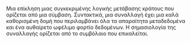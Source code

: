 Μια επίκληση μιας συγκεκριμένης λογικής μετάβασης κράτους που ορίζεται από μια σύμβαση. Συντακτικά, μια συναλλαγή έχει μια καλά καθορισμένη δομή που περιλαμβάνει όλα τα απαραίτητα μεταδεδομένα και ένα αυθαίρετο ωφέλιμο φορτίο δεδομένων. Η σημασιολογία της συναλλαγής ορίζεται από το συμβόλαιο που επικαλείται.